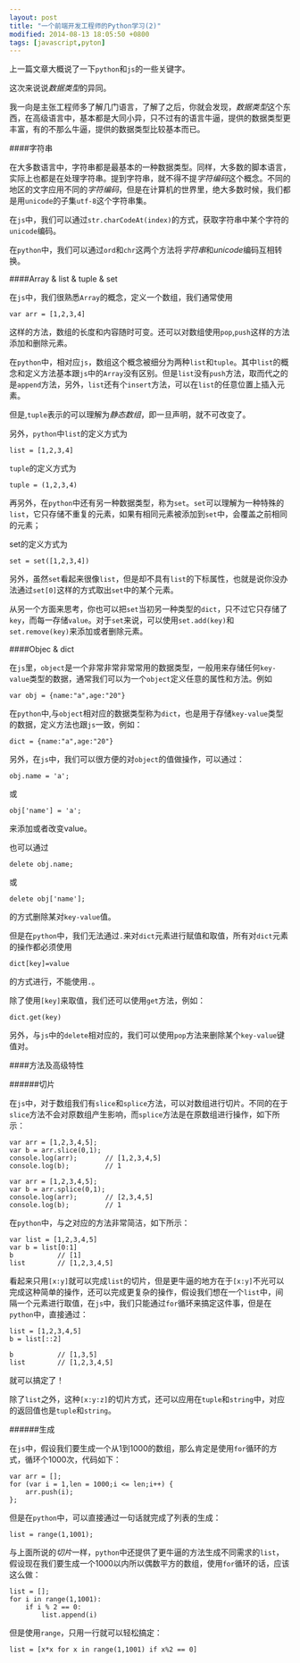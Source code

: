 ```yaml
---
layout: post
title: "一个前端开发工程师的Python学习(2)"
modified: 2014-08-13 18:05:50 +0800
tags: [javascript,pyton]
---
```



上一篇文章大概说了一下`python`和`js`的一些关键字。

这次来说说*数据类型*的异同。

我一向是主张工程师多了解几门语言，了解了之后，你就会发现，*数据类型*这个东西，在高级语言中，基本都是大同小异，只不过有的语言牛逼，提供的数据类型更丰富，有的不那么牛逼，提供的数据类型比较基本而已。

####字符串

在大多数语言中，字符串都是最基本的一种数据类型。同样，大多数的脚本语言，实际上也都是在处理字符串。提到字符串，就不得不提*字符编码*这个概念。不同的地区的文字应用不同的*字符编码*，但是在计算机的世界里，绝大多数时候，我们都是用`unicode`的子集`utf-8`这个字符串集。

在`js`中，我们可以通过`str.charCodeAt(index)`的方式，获取字符串中某个字符的`unicode`编码。

在`python`中，我们可以通过`ord`和`chr`这两个方法将*字符串*和*unicode*编码互相转换。

####Array & list & tuple & set

在`js`中，我们很熟悉`Array`的概念，定义一个数组，我们通常使用 

	var arr = [1,2,3,4]

这样的方法，数组的长度和内容随时可变。还可以对数组使用`pop`,`push`这样的方法添加和删除元素。

在`python`中，相对应`js`，数组这个概念被细分为两种`list`和`tuple`。其中`list`的概念和定义方法基本跟`js`中的`Array`没有区别。但是`list`没有`push`方法，取而代之的是`append`方法，另外，`list`还有个`insert`方法，可以在`list`的任意位置上插入元素。

但是,`tuple`表示的可以理解为*静态数组*，即一旦声明，就不可改变了。

另外，`python`中`list`的定义方式为
		
	list = [1,2,3,4]

`tuple`的定义方式为
		
	tuple = (1,2,3,4)

再另外，在`python`中还有另一种数据类型，称为`set`。`set`可以理解为一种特殊的`list`，它只存储不重复的元素，如果有相同元素被添加到`set`中，会覆盖之前相同的元素；

set的定义方式为

	set = set([1,2,3,4])

另外，虽然`set`看起来很像`list`，但是却不具有`list`的下标属性，也就是说你没办法通过`set[0]`这样的方式取出`set`中的某个元素。

从另一个方面来思考，你也可以把`set`当初另一种类型的`dict`，只不过它只存储了`key`，而每一存储`value`。对于`set`来说，可以使用`set.add(key)`和`set.remove(key)`来添加或者删除元素。

####Objec & dict

在`js`里，`object`是一个非常非常非常常用的数据类型，一般用来存储任何`key-value`类型的数据，通常我们可以为一个`object`定义任意的属性和方法。例如

	var obj = {name:"a",age:"20"}

在`python`中,与`object`相对应的数据类型称为`dict`，也是用于存储`key-value`类型的数据，定义方法也跟`js`一致，例如：
	
	dict = {name:"a",age:"20"}


另外，在`js`中，我们可以很方便的对`object`的值做操作，可以通过：

	obj.name = 'a';
		
或

	obj['name'] = 'a';
	
来添加或者改变value。

也可以通过

	delete obj.name;
	
或 

	delete obj['name'];

的方式删除某对`key-value`值。

但是在`python`中，我们无法通过`.`来对`dict`元素进行赋值和取值，所有对`dict`元素的操作都必须使用

	dict[key]=value

的方式进行，不能使用`.`。	

除了使用`[key]`来取值，我们还可以使用`get`方法，例如：

	dict.get(key)
	
另外，与`js`中的`delete`相对应的，我们可以使用`pop`方法来删除某个`key-value`键值对。

####方法及高级特性

######切片

在`js`中，对于数组我们有`slice`和`splice`方法，可以对数组进行切片。不同的在于`slice`方法不会对原数组产生影响，而`splice`方法是在原数组进行操作，如下所示：

		
	var arr = [1,2,3,4,5];
	var b = arr.slice(0,1);
	console.log(arr);		// [1,2,3,4,5]
	console.log(b);			// 1
		
	var arr = [1,2,3,4,5];
	var b = arr.splice(0,1);
	console.log(arr);		// [2,3,4,5]
	console.log(b);			// 1

在`python`中，与之对应的方法非常简洁，如下所示：

	var list = [1,2,3,4,5]
	var b = list[0:1]
	b			// [1]
	list		// [1,2,3,4,5]
	
看起来只用`[x:y]`就可以完成`list`的切片，但是更牛逼的地方在于`[x:y]`不光可以完成这种简单的操作，还可以完成更复杂的操作，假设我们想在一个`list`中，间隔一个元素进行取值，在`js`中，我们只能通过`for`循环来搞定这件事，但是在`python`中，直接通过：

	list = [1,2,3,4,5]
	b = list[::2]
	
	b			// [1,3,5]
	list		// [1,2,3,4,5]

就可以搞定了！

除了`list`之外，这种`[x:y:z]`的切片方式，还可以应用在`tuple`和`string`中，对应的返回值也是`tuple`和`string`。

######生成

在`js`中，假设我们要生成一个从1到1000的数组，那么肯定是使用`for`循环的方式，循环个1000次，代码如下：

	var arr = [];
	for (var i = 1,len = 1000;i <= len;i++) {
		arr.push(i);
	};
	
但是在`python`中，可以直接通过一句话就完成了列表的生成：

	list = range(1,1001);

与上面所说的*切片*一样，`python`中还提供了更牛逼的方法生成不同需求的`list`，假设现在我们要生成一个1000以内所以偶数平方的数组，使用`for`循环的话，应该这么做：

	list = [];
	for i in range(1,1001):
		if i % 2 == 0:
			list.append(i)
			
但是使用`range`，只用一行就可以轻松搞定：

	list = [x*x for x in range(1,1001) if x%2 == 0]


		

		